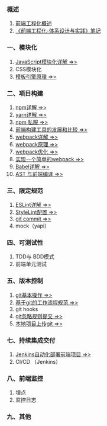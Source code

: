 ### 概述
1. [前端工程化概述](./IntegratedSolution.md)
2. [《前端工程化-体系设计与实践》笔记](./StudyNotes.md)

### 一、模块化
1. [JavaScript模块化详解 =>>](./JavaScriptModules.md)
2. CSS模块化
3. [模板引擎原理 =>>](./TemplateEngine.md)

### 二、项目构建
1. [npm详解 =>>](./NpmDetail.md)
2. [yarn详解 =>>](./Yarn.md)
3. [npm 私服 =>>](./PrivateNpmRegistry.md)
4. [前端构建工具的发展和比较 =>>](./BuildTools.md)
5. [webpack详解 =>>](./WebpackDetail.md)
6. [webpack原理 =>>](./WebpackPrinciple.md)
7. [webpack优化 =>>](./WebpackOptimization.md)
8. [实现一个简单的webpack =>>](./SimpleWebpack.md)
9. [Babel详解 =>>](./Babel.md)
10. [AST 与前端编译 =>>](./Ast&Compiler.md)

### 三、限定规范
1. [ESLint详解 =>>](./ESLint.md)
2. [StyleLint配置 =>>](./StyleLint.md)
3. [git commit =>>](./GitCommit.md)
4. mock（yapi）

### 四、可测试性
1. TDD与 BDD模式
2. 前端单元测试

### 五、版本控制
1. [git基本操作 =>>](./GitCheatSheet.md)
2. [基于git的工作流程规范 =>>](./GitWorkflow.md)
3. git hooks
4. [git忽略规则提交 =>>](./Gitignore.md)
5. [本地项目上传git =>>](./GitLocalProject.md)

### 七、持续集成交付
1. [Jenkins自动化部署前端项目 =>>](./Jenkins.md)
2. CI/CD （Jenkins）

### 八、前端监控
1. 埋点
2. 监控日志

### 九、其他
